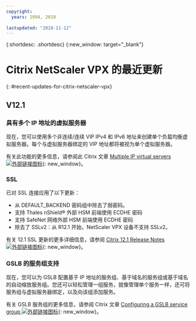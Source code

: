 ```yaml
---
copyright:
  years: 1994, 2018
  
lastupdated: "2018-11-12"
---
```


{:shortdesc: .shortdesc}
{:new_window: target="_blank"}

# Citrix NetScaler VPX 的最近更新
{: #recent-updates-for-citrix-netscaler-vpx}

## V12.1

### 具有多个 IP 地址的虚拟服务器
现在，您可以使用多个非连续/连续 VIP IPv4 和 IPv6 地址来创建单个负载均衡虚拟服务器。每个与虚拟服务器绑定的 VIP 地址都将被视为单个虚拟服务器。

有关此功能的更多信息，请参阅此 Citrix 文章 [Multiple IP virtual servers ![外部链接图标](../../icons/launch-glyph.svg "外部链接图标")](https://docs.citrix.com/en-us/netscaler/12-1/load-balancing/load-balancing-customizing/multi-ip-virtual-servers.html){: new_window}。

### SSL
已对 SSL 连接应用了以下更新：
 
* 从 DEFAULT_BACKEND 密码组中除去了弱密码。 
* 支持 Thales nShield® 外部 HSM 前端使用 ECDHE 密码
* 支持 SafeNet 网络外部 HSM 前端使用 ECDHE 密码
* 除去了 SSLv2：从 R12.1 开始，NetScaler VPX 设备不支持 SSLv2。

有关 12.1 SSL 更新的更多详细信息，请参阅 [Citrix 12.1 Release Notes ![外部链接图标](../../icons/launch-glyph.svg "外部链接图标")](https://docs.citrix.com/en-us/netscaler/12-1/downloads/release-notes-12-1-48-13.html){: new_window}。

### GSLB 的服务组支持
现在，您可以为 GSLB 配置基于 IP 地址的服务组、基于域名的服务组或基于域名的自动缩放服务组。您还可以轻松管理一组服务，就像管理单个服务一样，还可将服务组与虚拟服务器绑定，以及向该组添加服务。

有关 GSLB 服务组的更多信息，请参阅 Citrix 文章 [Configuring a GSLB service group ![外部链接图标](../../icons/launch-glyph.svg "外部链接图标")](https://docs.citrix.com/en-us/netscaler/12/global-server-load-balancing/configure/configuring-a-gslb-service-group.html){: new_window}。
